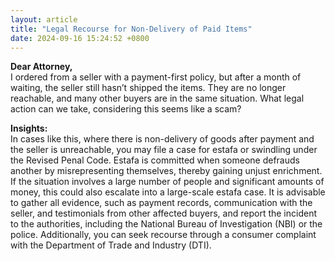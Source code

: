 ```yaml
---
layout: article
title: "Legal Recourse for Non-Delivery of Paid Items"
date: 2024-09-16 15:24:52 +0800
---
```


<p><strong>Dear Attorney,</strong><br>I ordered from a seller with a payment-first policy, but after a month of waiting, the seller still hasn’t shipped the items. They are no longer reachable, and many other buyers are in the same situation. What legal action can we take, considering this seems like a scam?</p><p><strong>Insights:</strong><br>In cases like this, where there is non-delivery of goods after payment and the seller is unreachable, you may file a case for estafa or swindling under the Revised Penal Code. Estafa is committed when someone defrauds another by misrepresenting themselves, thereby gaining unjust enrichment. If the situation involves a large number of people and significant amounts of money, this could also escalate into a large-scale estafa case. It is advisable to gather all evidence, such as payment records, communication with the seller, and testimonials from other affected buyers, and report the incident to the authorities, including the National Bureau of Investigation (NBI) or the police. Additionally, you can seek recourse through a consumer complaint with the Department of Trade and Industry (DTI).</p>